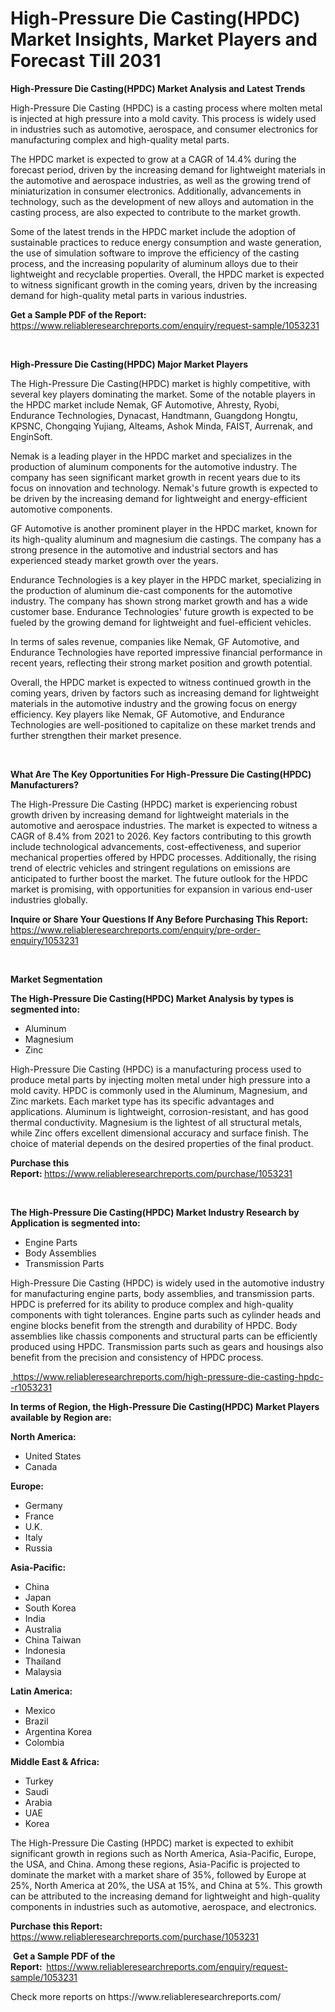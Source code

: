 <p><h1>High-Pressure Die Casting(HPDC) Market Insights, Market Players and Forecast Till 2031</h1></p><p><strong>High-Pressure Die Casting(HPDC) Market Analysis and Latest Trends</strong></p>
<p><p>High-Pressure Die Casting (HPDC) is a casting process where molten metal is injected at high pressure into a mold cavity. This process is widely used in industries such as automotive, aerospace, and consumer electronics for manufacturing complex and high-quality metal parts.</p><p>The HPDC market is expected to grow at a CAGR of 14.4% during the forecast period, driven by the increasing demand for lightweight materials in the automotive and aerospace industries, as well as the growing trend of miniaturization in consumer electronics. Additionally, advancements in technology, such as the development of new alloys and automation in the casting process, are also expected to contribute to the market growth.</p><p>Some of the latest trends in the HPDC market include the adoption of sustainable practices to reduce energy consumption and waste generation, the use of simulation software to improve the efficiency of the casting process, and the increasing popularity of aluminum alloys due to their lightweight and recyclable properties. Overall, the HPDC market is expected to witness significant growth in the coming years, driven by the increasing demand for high-quality metal parts in various industries.</p></p>
<p><strong>Get a Sample PDF of the Report:&nbsp;</strong> <a href="https://www.reliableresearchreports.com/enquiry/request-sample/1053231">https://www.reliableresearchreports.com/enquiry/request-sample/1053231</a></p>
<p>&nbsp;</p>
<p><strong>High-Pressure Die Casting(HPDC) Major Market Players</strong></p>
<p><p>The High-Pressure Die Casting(HPDC) market is highly competitive, with several key players dominating the market. Some of the notable players in the HPDC market include Nemak, GF Automotive, Ahresty, Ryobi, Endurance Technologies, Dynacast, Handtmann, Guangdong Hongtu, KPSNC, Chongqing Yujiang, Alteams, Ashok Minda, FAIST, Aurrenak, and EnginSoft.</p><p>Nemak is a leading player in the HPDC market and specializes in the production of aluminum components for the automotive industry. The company has seen significant market growth in recent years due to its focus on innovation and technology. Nemak's future growth is expected to be driven by the increasing demand for lightweight and energy-efficient automotive components.</p><p>GF Automotive is another prominent player in the HPDC market, known for its high-quality aluminum and magnesium die castings. The company has a strong presence in the automotive and industrial sectors and has experienced steady market growth over the years.</p><p>Endurance Technologies is a key player in the HPDC market, specializing in the production of aluminum die-cast components for the automotive industry. The company has shown strong market growth and has a wide customer base. Endurance Technologies' future growth is expected to be fueled by the growing demand for lightweight and fuel-efficient vehicles.</p><p>In terms of sales revenue, companies like Nemak, GF Automotive, and Endurance Technologies have reported impressive financial performance in recent years, reflecting their strong market position and growth potential.</p><p>Overall, the HPDC market is expected to witness continued growth in the coming years, driven by factors such as increasing demand for lightweight materials in the automotive industry and the growing focus on energy efficiency. Key players like Nemak, GF Automotive, and Endurance Technologies are well-positioned to capitalize on these market trends and further strengthen their market presence.</p></p>
<p>&nbsp;</p>
<p><strong>What Are The Key Opportunities For High-Pressure Die Casting(HPDC) Manufacturers?</strong></p>
<p><p>The High-Pressure Die Casting (HPDC) market is experiencing robust growth driven by increasing demand for lightweight materials in the automotive and aerospace industries. The market is expected to witness a CAGR of 8.4% from 2021 to 2026. Key factors contributing to this growth include technological advancements, cost-effectiveness, and superior mechanical properties offered by HPDC processes. Additionally, the rising trend of electric vehicles and stringent regulations on emissions are anticipated to further boost the market. The future outlook for the HPDC market is promising, with opportunities for expansion in various end-user industries globally.</p></p>
<p><strong>Inquire or Share Your Questions If Any Before Purchasing This Report:</strong> <a href="https://www.reliableresearchreports.com/enquiry/pre-order-enquiry/1053231">https://www.reliableresearchreports.com/enquiry/pre-order-enquiry/1053231</a></p>
<p>&nbsp;</p>
<p><strong>Market Segmentation</strong></p>
<p><strong>The High-Pressure Die Casting(HPDC) Market Analysis by types is segmented into:</strong></p>
<p><ul><li>Aluminum</li><li>Magnesium</li><li>Zinc</li></ul></p>
<p><p>High-Pressure Die Casting (HPDC) is a manufacturing process used to produce metal parts by injecting molten metal under high pressure into a mold cavity. HPDC is commonly used in the Aluminum, Magnesium, and Zinc markets. Each market type has its specific advantages and applications. Aluminum is lightweight, corrosion-resistant, and has good thermal conductivity. Magnesium is the lightest of all structural metals, while Zinc offers excellent dimensional accuracy and surface finish. The choice of material depends on the desired properties of the final product.</p></p>
<p><strong>Purchase this Report:&nbsp;</strong><a href="https://www.reliableresearchreports.com/purchase/1053231">https://www.reliableresearchreports.com/purchase/1053231</a></p>
<p>&nbsp;</p>
<p><strong>The High-Pressure Die Casting(HPDC) Market Industry Research by Application is segmented into:</strong></p>
<p><ul><li>Engine Parts</li><li>Body Assemblies</li><li>Transmission Parts</li></ul></p>
<p><p>High-Pressure Die Casting (HPDC) is widely used in the automotive industry for manufacturing engine parts, body assemblies, and transmission parts. HPDC is preferred for its ability to produce complex and high-quality components with tight tolerances. Engine parts such as cylinder heads and engine blocks benefit from the strength and durability of HPDC. Body assemblies like chassis components and structural parts can be efficiently produced using HPDC. Transmission parts such as gears and housings also benefit from the precision and consistency of HPDC process.</p></p>
<p><a href="https://www.reliableresearchreports.com/high-pressure-die-casting-hpdc--r1053231">&nbsp;https://www.reliableresearchreports.com/high-pressure-die-casting-hpdc--r1053231</a></p>
<p><strong>In terms of Region, the High-Pressure Die Casting(HPDC) Market Players available by Region are:</strong></p>
<p>
    <p> <strong> North America: </strong>
        <ul>
            <li>United States</li>
            <li>Canada</li>
        </ul>
        </p> 
    <p> <strong> Europe: </strong>
        <ul>
            <li>Germany</li>
            <li>France</li>
            <li>U.K.</li>
            <li>Italy</li>
            <li>Russia</li>
        </ul>
        </p> 
    <p> <strong> Asia-Pacific: </strong>
        <ul>
            <li>China</li>
            <li>Japan</li>
            <li>South Korea</li>
            <li>India</li>
            <li>Australia</li>
            <li>China Taiwan</li>
            <li>Indonesia</li>
            <li>Thailand</li>
            <li>Malaysia</li>
        </ul>
        </p> 
    <p> <strong> Latin America: </strong>
        <ul>
            <li>Mexico</li>
            <li>Brazil</li>
            <li>Argentina Korea</li>
            <li>Colombia</li>
        </ul>
        </p> 
    <p> <strong> Middle East & Africa: </strong>
        <ul>
            <li>Turkey</li>
            <li>Saudi</li>
            <li>Arabia</li>
            <li>UAE</li>
            <li>Korea</li>
        </ul>
    </p>
    </p>
<p><p>The High-Pressure Die Casting (HPDC) market is expected to exhibit significant growth in regions such as North America, Asia-Pacific, Europe, the USA, and China. Among these regions, Asia-Pacific is projected to dominate the market with a market share of 35%, followed by Europe at 25%, North America at 20%, the USA at 15%, and China at 5%. This growth can be attributed to the increasing demand for lightweight and high-quality components in industries such as automotive, aerospace, and electronics.</p></p>
<p><strong>Purchase this Report: </strong><a href="https://www.reliableresearchreports.com/purchase/1053231">https://www.reliableresearchreports.com/purchase/1053231</a></p>
<p>&nbsp;<strong>Get a Sample PDF of the Report:&nbsp;&nbsp;</strong><a href="https://www.reliableresearchreports.com/enquiry/request-sample/1053231">https://www.reliableresearchreports.com/enquiry/request-sample/1053231</a></p>
<p><strong></strong></p>
<p>Check more reports on https://www.reliableresearchreports.com/</p>